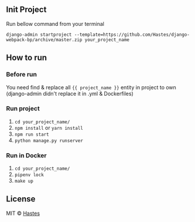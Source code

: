 ## Init Project

Run bellow command from your terminal

`django-admin startproject --template=https://github.com/Hastes/django-webpack-bp/archive/master.zip your_project_name`

## How to run

### Before run
You need find & replace all `{{ project_name }}` entity in project to own (django-admin didn't replace it in .yml & Dockerfiles)

### Run project
1. `cd your_project_name/`
2. `npm install` or `yarn install`
3. `npm run start`
4. `python manage.py runserver`

### Run in Docker
1. `cd your_project_name/`
2. `pipenv lock`
3. `make up`

## License

MIT © [Hastes](https://github.com/hastes)
